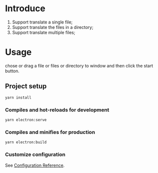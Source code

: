 # Introduce
1. Support translate a single file;
2. Support translate the files in a directory;
3. Support translate multiple files;

# Usage
chose or drag a file or files or directory to window and then click the start button.

## Project setup
```
yarn install
```

### Compiles and hot-reloads for development
```
yarn electron:serve
```

### Compiles and minifies for production
```
yarn electron:build
```

### Customize configuration
See [Configuration Reference](https://cli.vuejs.org/config/).
